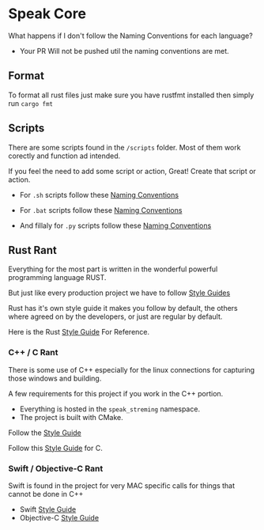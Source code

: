 # Speak Core

What happens if I don't follow the Naming Conventions for each language?

- Your PR Will not be pushed util the naming conventions are met.

## Format

To format all rust files just make sure you have rustfmt installed then simply run `cargo fmt`

## Scripts

There are some scripts found in the `/scripts` folder. Most of them work corectly and function ad intended.

If you feel the need to add some script or action, Great! Create that script or action.

- For `.sh` scripts follow these [Naming Conventions](https://linuxconcept.com/variable-naming-in-bash-script/#:~:text=Use%20camelCase%20or%20snake_case%20for%20naming%20variables&text=Two%20popular%20naming%20conventions%20for,each%20subsequent%20word%20is%20uppercase.)

- For `.bat` scripts follow these [Naming Conventions](https://wiki.c2.com/?BatFileCodingStandard)

- And fillaly for `.py` scripts follow these [Naming Conventions](https://peps.python.org/pep-0008/)

## Rust Rant

Everything for the most part is written in the wonderful powerful programming language RUST.

But just like every production project we have to follow [Style Guides](https://www.techtarget.com/searchsoftwarequality/feature/Follow-Googles-lead-with-programming-style-guides#:~:text=A%20style%20guide%20tells%20a,and%20bad%20programming%20behavior%20explicit.)

Rust has it's own style guide it makes you follow by default, the others where agreed on by the developers, or just are regular by default.

Here is the Rust [Style Guide](https://rust-lang.github.io/api-guidelines/naming.html) For Reference.

### C++ / C Rant

There is some use of C++ especially for the linux connections for capturing those windows and building.

A few requirements for this project if you work in the C++ portion.

- Everything is hosted in the `speak_streming` namespace.
- The project is built with CMake.

Follow the [Style Guide](https://google.github.io/styleguide/cppguide.html)

Follow this [Style Guide](https://www.cs.umd.edu/~nelson/classes/resources/cstyleguide/) for C.

### Swift / Objective-C Rant

Swift is found in the project for very MAC specific calls for things that cannot be done in C++

- Swift [Style Guide](https://google.github.io/swift/)
- Objective-C [Style Guide](https://google.github.io/styleguide/objcguide.html)
